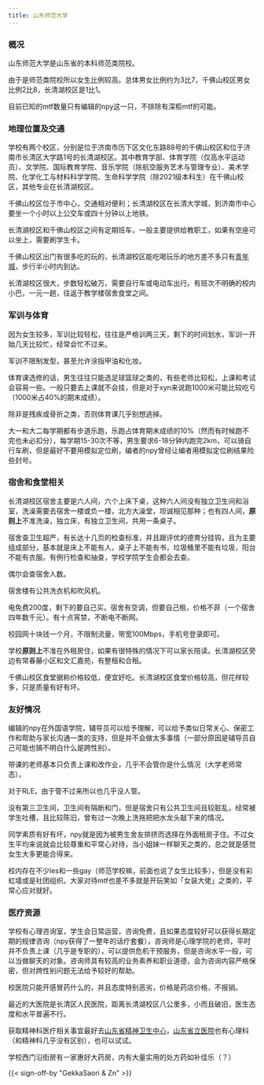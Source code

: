 ```yaml
---
title: 山东师范大学
---
```


### 概况

山东师范大学是山东省的本科师范类院校。

由于是师范类院校所以女生比例较高。总体男女比例约为3比7，千佛山校区男女比例2比8，长清湖校区是1比1。

目前已知的mtf数量只有编辑的npy这一只，不排除有深柜mtf的可能。

### 地理位置及交通

学校有两个校区，分别是位于济南市历下区文化东路88号的千佛山校区和位于济南市长清区大学路1号的长清湖校区。其中教育学部、体育学院（仅高水平运动员）、文学院、国际教育学院、音乐学院（除航空服务艺术与管理专业）、美术学院、化学化工与材料科学学院、生命科学学院（除2021级本科生）在千佛山校区，其他专业在长清湖校区。

千佛山校区位于市中心，交通相对便利；长清湖校区在长清大学城，到济南市中心要坐一个小时以上公交车或四十分钟以上地铁。

长清湖校区和千佛山校区之间有定期班车，一般主要提供给教职工，如果有空座可以坐上，需要刷学生卡。

千佛山校区出门有很多吃的玩的，长清湖校区能吃喝玩乐的地方差不多只有[青年城](https://amap.com/place/B02130YVVT)，步行半小时内到达。

长清湖校区很大，步数轻松破万，需要自行车或电动车出行。有班次不明确的校内小巴，一元一趟，往返于教学楼宿舍食堂之间。

### 军训与体育

因为女生较多，军训比较轻松，往往是严格训两三天，剩下的时间划水，军训一开始几天比较忙，经常会忙不过来。

军训不限制发型，甚至允许涂指甲油和化妆。

体育课选修的话，男生往往只能选足球篮球之类的，有些老师比较松，上课和考试会容易一些。一般只要去上课就不会挂，但是对于xyn来说跑1000米可能比较吃亏（1000米占40%的期末成绩）。

除非是残疾或骨折之类，否则体育课几乎别想逃掉。

大一和大二每学期都有步道乐跑，乐跑占体育期末成绩的10%（然而有时候跑不完也未必扣分），每学期15-30次不等，男生要求6-18分钟内跑完2km，可以骑自行车刷，但是最好不要用模拟定位刷，编者的npy曾经让编者用模拟定位刷结果险些封号。

### 宿舍和食堂相关

长清湖校区宿舍主要是六人间，六个上床下桌，这种六人间没有独立卫生间和浴室，洗澡需要去宿舍一楼或负一楼，北方大澡堂，坦诚相见那种；也有四人间，**原则上**不准洗澡，独立床，有独立卫生间，共用一条桌子。

宿舍查卫生超严，有长达十几页的检查标准，并且跟评优的德育分挂钩，且为主要组成部分，基本就是床上不能有人，桌子上不能有书，垃圾桶里不能有垃圾，阳台不能有衣服。有例行检查和抽查，学校学院学生会都会去查。

偶尔会查宿舍人数。

宿舍楼有公共洗衣机和吹风机。

电免费200度，剩下的要自己买。宿舍有空调，但要自己租，价格不菲（一个宿舍四年数千元）。有十点宵禁，不断电不断网。

校园网十块钱一个月，不限制流量，带宽100Mbps，手机号登录即可。

学校**原则上**不准在外租房住，如果有很特殊的情况下可以家长陪读。长清湖校区旁边有常春藤小区和文汇嘉苑，有整租和合租。

千佛山校区食堂据称价格较低，便宜好吃。长清湖校区食堂价格较高，但花样较多，只是质量有好有坏。

### 友好情况

编辑的npy在外国语学院，辅导员可以给予理解，可以给予类似日常关心、保密工作和帮助与家长沟通一类的支持，但是并不会做太多事情（一部分原因是辅导员自己可能也搞不明白什么是跨性别）。

带课的老师基本只负责上课和改作业，几乎不会管你是什么情况（大学老师常态）。

对于RLE，由于管不过来所以也几乎没人管。

没有第三卫生间，卫生间有隔断和门，但是宿舍只有公共卫生间且较脏乱，经常被学生吐槽，且比较陈旧，曾有过一次晚上洗拖把把水龙头敲下来的情况。

同学素质有好有坏，npy就是因为被男生舍友排挤而选择在外面租房子住。不过女生平均来说就会比较尊重和平常心对待，当小姐妹一样聊天之类的，总之就是感觉女生大多更能合得来。

校内存在不少les和一些gay（师范学校嘛，前面也说了女生比较多），但是没有彩虹墙或是社团组织。大家对待mtf也差不多就是开玩笑如「女装大佬」之类的，平常心应对就好。

### 医疗资源

学校有心理咨询室，学生会日常运营，咨询免费，且如果态度较好可以获得长期定期的规律咨询（npy获得了一整年的话疗套餐），咨询师是心理学院的老师，平时并不负责上课（几乎是专职的），可以提供危机干预服务，但是咨询水平一般，可以当做聊天的对象。咨询师具有较高的业务素养和职业道德，会为咨询内容严格保密，但对跨性别问题无法给予较好的帮助。

校医院只能开感冒药什么的，并且态度特别恶劣，价格是药店价格，不报销。

最近的大医院是长清区人民医院，距离长清湖校区八公里多，小而且破旧，医生态度和水平普遍不行。

获取精神科医疗相关事宜最好去[山东省精神卫生中心](https://amap.com/place/B0FFM4NU1Y)，[山东省立医院](https://amap.com/place/B021301A4B)也有心理科（和精神科几乎没有区别），也可以试试。

学校西门沿街房有一家惠好大药房，内有大量实用的处方药如补佳乐（？）

{{< sign-off-by "GekkaSaori & Zn" >}}
